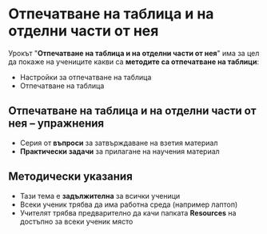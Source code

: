 # Отпечатване на таблица и на отделни части от нея 

Урокът "**Отпечатване на таблица и на отделни части от нея**" има за цел да покаже на учениците какви са **методите са отпечатване на таблици**:
  - Настройки за отпечатване на таблица
  - Отпечатване на таблица

## Отпечатване на таблица и на отделни части от нея – упражнения
  - Серия от **въпроси** за затвърждаване на взетия материал
  - **Практически задачи** за прилагане на научения материал

## Методически указания
  - Тази тема е **задължителна** за всички ученици
  - Всеки ученик трябва да има работна среда (например лаптоп)
  - Учителят трябва предварително да качи папката **Resources** на достъпно за всеки ученик място
